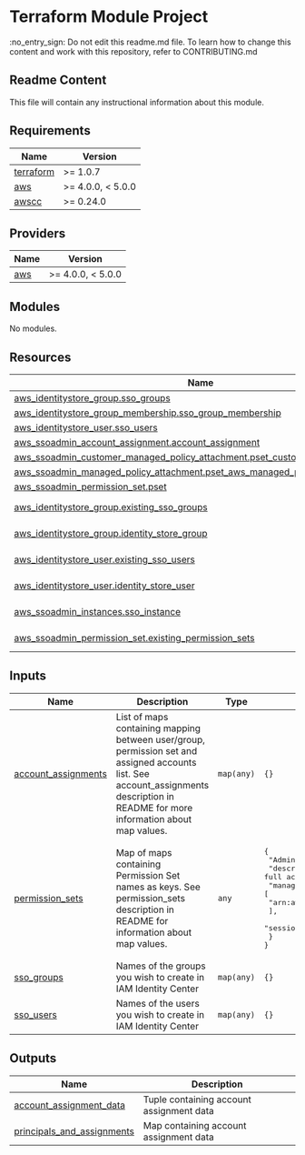<!-- BEGIN_TF_DOCS -->
# Terraform Module Project

:no\_entry\_sign: Do not edit this readme.md file. To learn how to change this content and work with this repository, refer to CONTRIBUTING.md

## Readme Content

This file will contain any instructional information about this module.

## Requirements

| Name | Version |
|------|---------|
| <a name="requirement_terraform"></a> [terraform](#requirement\_terraform) | >= 1.0.7 |
| <a name="requirement_aws"></a> [aws](#requirement\_aws) | >= 4.0.0, < 5.0.0 |
| <a name="requirement_awscc"></a> [awscc](#requirement\_awscc) | >= 0.24.0 |

## Providers

| Name | Version |
|------|---------|
| <a name="provider_aws"></a> [aws](#provider\_aws) | >= 4.0.0, < 5.0.0 |

## Modules

No modules.

## Resources

| Name | Type |
|------|------|
| [aws_identitystore_group.sso_groups](https://registry.terraform.io/providers/hashicorp/aws/latest/docs/resources/identitystore_group) | resource |
| [aws_identitystore_group_membership.sso_group_membership](https://registry.terraform.io/providers/hashicorp/aws/latest/docs/resources/identitystore_group_membership) | resource |
| [aws_identitystore_user.sso_users](https://registry.terraform.io/providers/hashicorp/aws/latest/docs/resources/identitystore_user) | resource |
| [aws_ssoadmin_account_assignment.account_assignment](https://registry.terraform.io/providers/hashicorp/aws/latest/docs/resources/ssoadmin_account_assignment) | resource |
| [aws_ssoadmin_customer_managed_policy_attachment.pset_customer_managed_policy](https://registry.terraform.io/providers/hashicorp/aws/latest/docs/resources/ssoadmin_customer_managed_policy_attachment) | resource |
| [aws_ssoadmin_managed_policy_attachment.pset_aws_managed_policy](https://registry.terraform.io/providers/hashicorp/aws/latest/docs/resources/ssoadmin_managed_policy_attachment) | resource |
| [aws_ssoadmin_permission_set.pset](https://registry.terraform.io/providers/hashicorp/aws/latest/docs/resources/ssoadmin_permission_set) | resource |
| [aws_identitystore_group.existing_sso_groups](https://registry.terraform.io/providers/hashicorp/aws/latest/docs/data-sources/identitystore_group) | data source |
| [aws_identitystore_group.identity_store_group](https://registry.terraform.io/providers/hashicorp/aws/latest/docs/data-sources/identitystore_group) | data source |
| [aws_identitystore_user.existing_sso_users](https://registry.terraform.io/providers/hashicorp/aws/latest/docs/data-sources/identitystore_user) | data source |
| [aws_identitystore_user.identity_store_user](https://registry.terraform.io/providers/hashicorp/aws/latest/docs/data-sources/identitystore_user) | data source |
| [aws_ssoadmin_instances.sso_instance](https://registry.terraform.io/providers/hashicorp/aws/latest/docs/data-sources/ssoadmin_instances) | data source |
| [aws_ssoadmin_permission_set.existing_permission_sets](https://registry.terraform.io/providers/hashicorp/aws/latest/docs/data-sources/ssoadmin_permission_set) | data source |

## Inputs

| Name | Description | Type | Default | Required |
|------|-------------|------|---------|:--------:|
| <a name="input_account_assignments"></a> [account\_assignments](#input\_account\_assignments) | List of maps containing mapping between user/group, permission set and assigned accounts list. See account\_assignments description in README for more information about map values. | `map(any)` | `{}` | no |
| <a name="input_permission_sets"></a> [permission\_sets](#input\_permission\_sets) | Map of maps containing Permission Set names as keys. See permission\_sets description in README for information about map values. | `any` | <pre>{<br>  "AdministratorAccess": {<br>    "description": "Provides full access to AWS services and resources.",<br>    "managed_policies": [<br>      "arn:aws:iam::aws:policy/AdministratorAccess"<br>    ],<br>    "session_duration": "PT2H"<br>  }<br>}</pre> | no |
| <a name="input_sso_groups"></a> [sso\_groups](#input\_sso\_groups) | Names of the groups you wish to create in IAM Identity Center | `map(any)` | `{}` | no |
| <a name="input_sso_users"></a> [sso\_users](#input\_sso\_users) | Names of the users you wish to create in IAM Identity Center | `map(any)` | `{}` | no |

## Outputs

| Name | Description |
|------|-------------|
| <a name="output_account_assignment_data"></a> [account\_assignment\_data](#output\_account\_assignment\_data) | Tuple containing account assignment data |
| <a name="output_principals_and_assignments"></a> [principals\_and\_assignments](#output\_principals\_and\_assignments) | Map containing account assignment data |
<!-- END_TF_DOCS -->